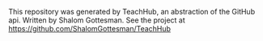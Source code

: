 This repository was generated by TeachHub, an abstraction of the GitHub api. Written by Shalom Gottesman. See the project at https://github.com/ShalomGottesman/TeachHub
